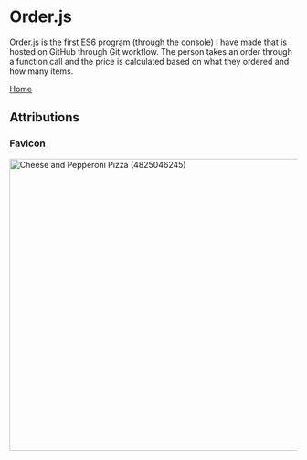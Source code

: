 # Order.js
Order.js is the first ES6 program (through the console) I have made that is hosted on GitHub through Git workflow. The person takes an order through a function call and the price is calculated based on what they ordered and how many items. 

<object width = "500" height = "400" data="./README.html" type="text/html"></object>
[Home](https://knowledgeablekangaroo.github.io)

## Attributions ##

### Favicon ###

<a target = "_blank" title="By Pink Sherbet Photography from USA (Cheese and Pepperoni Pizza) [CC BY 2.0 
 (https://creativecommons.org/licenses/by/2.0
)], via Wikimedia Commons" href="https://commons.wikimedia.org/wiki/File:Cheese_and_Pepperoni_Pizza_(4825046245).jpg"><img width="512" alt="Cheese and Pepperoni Pizza (4825046245)" src="https://upload.wikimedia.org/wikipedia/commons/thumb/5/54/Cheese_and_Pepperoni_Pizza_%284825046245%29.jpg/512px-Cheese_and_Pepperoni_Pizza_%284825046245%29.jpg"></a>

<script src = "https://rawgit.com/KnowledgeableKangaroo/KnowledgeableKangaroo.github.io/master/script.js"></script>
